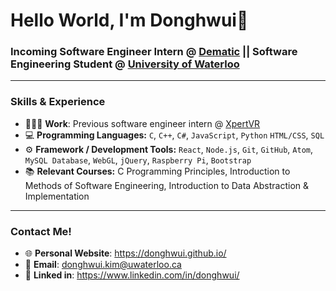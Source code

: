 # Hello World, I'm Donghwui👋
### Incoming Software Engineer Intern @ <a href="https://www.dematic.com/en-ca/">Dematic</a> || Software Engineering Student @ <a href="https://uwaterloo.ca/">University of Waterloo </a>
---
### Skills & Experience
- 👨🏻‍💻 **Work**: Previous software engineer intern @ <a href="https://xpertvr.ca/">XpertVR</a>
- 💻 **Programming Languages:** `C`, `C++`, `C#`, `JavaScript`, `Python`  `HTML/CSS`, `SQL`
- ⚙️ **Framework / Development Tools:** `React`, `Node.js`, `Git`, `GitHub`, `Atom`, `MySQL Database`, `WebGL`, `jQuery`, `Raspberry Pi`, `Bootstrap`
- 📚 **Relevant Courses:** C Programming Principles, Introduction to Methods of Software Engineering, Introduction to Data Abstraction & Implementation 

---
### Contact Me!
- 🌐 **Personal Website**: https://donghwui.github.io/
- 📧 **Email**: donghwui.kim@uwaterloo.ca
- 🔗 **Linked in**: https://www.linkedin.com/in/donghwui/
